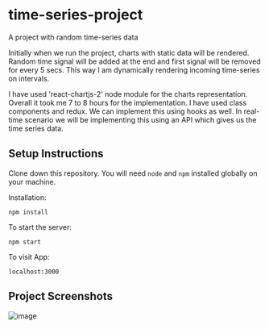 # time-series-project
A project with random time-series data

Initially when we run the project, charts with static data will be rendered. Random time signal will be added at the end and first signal will be removed for every 5 secs. This way I am dynamically rendering incoming time-series on intervals.

I have used 'react-chartjs-2' node module for the charts representation. Overall it took me 7 to 8 hours for the implementation. I have used class components and redux. We can implement this using hooks as well. In real-time scenario we will be implementing this using an API which gives us the time series data.

## Setup Instructions
Clone down this repository. You will need `node` and `npm` installed globally on your machine.

Installation:

`npm install`

To start the server:

`npm start`

To visit App:

`localhost:3000`

## Project Screenshots
![image](https://user-images.githubusercontent.com/47202610/140486164-c2645182-e47f-456e-9979-852e3976eca5.png)

